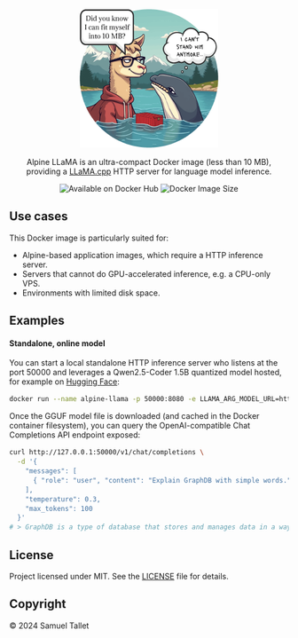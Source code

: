 <div align="center">
  <img width="250px" height="auto" src="https://github.com/SamuelTallet/alpine-llama-cpp-server/blob/main/assets/alpine-llama-image-size-rounded-with-bubbles-500px.png?raw=true">
  
  Alpine LLaMA is an ultra-compact Docker image (less than 10 MB), providing a [LLaMA.cpp](https://github.com/ggerganov/llama.cpp) HTTP server for language model inference.
</div>
<div align="center">
  <img alt="Available on Docker Hub" src="https://img.shields.io/badge/available_on-dockerhub-2496ed?style=flat&logo=docker&color=%232496ed">
  <img alt="Docker Image Size" src="https://img.shields.io/docker/image-size/samueltallet/alpine-llama-cpp-server?style=flat&color=%236db33f">
</div>

## Use cases

This Docker image is particularly suited for:
- Alpine-based application images, which require a HTTP inference server.
- Servers that cannot do GPU-accelerated inference, e.g. a CPU-only VPS.
- Environments with limited disk space.

## Examples

#### Standalone, online model

You can start a local standalone HTTP inference server who listens at the port 50000 and leverages a Qwen2.5-Coder 1.5B quantized model hosted, for example on [Hugging Face](https://huggingface.co/):

```bash
docker run --name alpine-llama -p 50000:8080 -e LLAMA_ARG_MODEL_URL=https://huggingface.co/bartowski/Qwen2.5-Coder-1.5B-Instruct-GGUF/resolve/main/Qwen2.5-Coder-1.5B-Instruct-Q4_K_M.gguf -e LLAMA_ARG_CTX_SIZE=2048 samueltallet/alpine-llama-cpp-server
```

Once the GGUF model file is downloaded (and cached in the Docker container filesystem), you can query the OpenAI-compatible Chat Completions API endpoint exposed:

```bash
curl http://127.0.0.1:50000/v1/chat/completions \
  -d '{
    "messages": [
      { "role": "user", "content": "Explain GraphDB with simple words." }
    ],
    "temperature": 0.3,
    "max_tokens": 100
  }'
# > GraphDB is a type of database that stores and manages data in a way that is similar to the way people think about things in the world. It uses a graph data model, which means that it stores data in nodes and edges, where nodes represent entities and edges represent relationships between those entities [...]
```

## License

Project licensed under MIT. See the [LICENSE](https://github.com/SamuelTallet/alpine-llama-cpp-server/blob/main/LICENSE) file for details.

## Copyright

© 2024 Samuel Tallet
